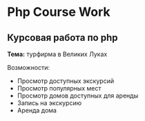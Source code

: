 # Php Course Work
## Курсовая работа по php
**Тема:** турфирма в Великих Луках

Возможности:
* Просмотр доступных экскурсий
* Просмотр популярных мест
* Просмотр домов доступных для аренды
* Запись на экскурсию
* Аренда дома
